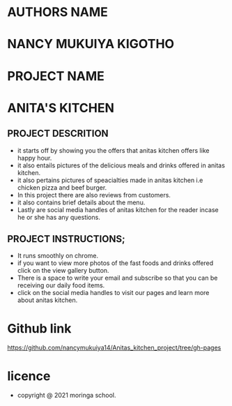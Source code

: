 # AUTHORS NAME
# NANCY MUKUIYA KIGOTHO
# PROJECT NAME
# ANITA'S KITCHEN
## PROJECT DESCRITION
* it starts off by showing you the offers that anitas kitchen offers like happy hour.
* it also entails pictures of the delicious meals and drinks offered in anitas kitchen.
* it also pertains pictures of speacialties made in anitas kitchen i.e chicken pizza and beef burger.
* In this project there are also reviews from customers.
* it also contains brief details about the menu.
* Lastly are social media handles of anitas kitchen for the reader incase he or she has any questions.

## PROJECT INSTRUCTIONS;
* It runs smoothly on chrome.
* if you want to view more photos of the fast foods and drinks offered click on the view gallery button.
* There is a space to write your email and subscribe so that you can be receiving our daily food items.
* click on the social media handles to visit our pages and learn more about anitas kitchen.
# Github link
https://github.com/nancymukuiya14/Anitas_kitchen_project/tree/gh-pages
# licence
* copyright @ 2021 moringa school.